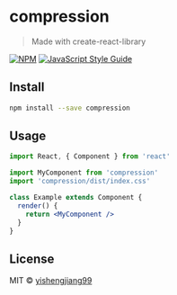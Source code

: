 # compression

> Made with create-react-library

[![NPM](https://img.shields.io/npm/v/compression.svg)](https://www.npmjs.com/package/compression) [![JavaScript Style Guide](https://img.shields.io/badge/code_style-standard-brightgreen.svg)](https://standardjs.com)

## Install

```bash
npm install --save compression
```

## Usage

```jsx
import React, { Component } from 'react'

import MyComponent from 'compression'
import 'compression/dist/index.css'

class Example extends Component {
  render() {
    return <MyComponent />
  }
}
```

## License

MIT © [yishengjiang99](https://github.com/yishengjiang99)
